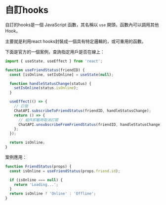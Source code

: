 # 自訂hooks  

自訂的hooks是一個 JavaScript 函數，其名稱以 `use` 開頭，函數內可以調用其他 Hook。

主要就是利用react hooks封裝成一個具有特定邏輯的，或可重用的函數。

下面是官方的一個案例，查詢指定用戶是否在線上：
```js
import { useState, useEffect } from 'react';

function useFriendStatus(friendID) {
  const [isOnline, setIsOnline] = useState(null); 

  function handleStatusChange(status) {
    setIsOnline(status.isOnline);
  }

  useEffect(() => {
    // 訂閱
    ChatAPI.subscribeToFriendStatus(friendID, handleStatusChange);
    return () => {
      // 組件卸載時取消訂閱
      ChatAPI.unsubscribeFromFriendStatus(friendID, handleStatusChange);
    };
  });

  return isOnline;
}
```

案例應用：
```js
function FriendStatus(props) {
  const isOnline = useFriendStatus(props.friend.id);

  if (isOnline === null) {
    return 'Loading...';
  }
  return isOnline ? 'Online' : 'Offline';
}
```